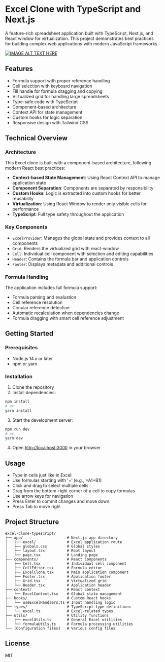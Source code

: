 # Excel Clone with TypeScript and Next.js

A feature-rich spreadsheet application built with TypeScript, Next.js, and React window for virtualization. This project demonstrates best practices for building complex web applications with modern JavaScript frameworks.

[![IMAGE ALT TEXT HERE](http://img.youtube.com/vi/4IlMR5EGD6k/0.jpg)](http://www.youtube.com/watch?v=4IlMR5EGD6k)

## Features

- Formula support with proper reference handling
- Cell selection with keyboard navigation
- Fill handle for formula dragging and copying
- Virtualized grid for handling large spreadsheets
- Type-safe code with TypeScript
- Component-based architecture
- Context API for state management
- Custom hooks for logic separation
- Responsive design with Tailwind CSS

## Technical Overview

### Architecture

This Excel clone is built with a component-based architecture, following modern React best practices:

- **Context-based State Management**: Using React Context API to manage application state
- **Component Separation**: Components are separated by responsibility
- **Custom Hooks**: Logic is extracted into custom hooks for better reusability
- **Virtualization**: Using React Window to render only visible cells for performance
- **TypeScript**: Full type safety throughout the application

### Key Components

- `ExcelProvider`: Manages the global state and provides context to all components
- `Grid`: Renders the virtualized grid with react-window
- `Cell`: Individual cell component with selection and editing capabilities
- `Header`: Contains the formula bar and application controls
- `Footer`: Displays metadata and additional controls

### Formula Handling

The application includes full formula support:

- Formula parsing and evaluation
- Cell reference resolution
- Circular reference detection
- Automatic recalculation when dependencies change
- Formula dragging with smart cell reference adjustment

## Getting Started

### Prerequisites

- Node.js 14.x or later
- npm or yarn

### Installation

1. Clone the repository
2. Install dependencies:

```bash
npm install
# or
yarn install
```

3. Start the development server:

```bash
npm run dev
# or
yarn dev
```

4. Open [http://localhost:3000](http://localhost:3000) in your browser

## Usage

- Type in cells just like in Excel
- Use formulas starting with '=' (e.g., =A1+B1)
- Click and drag to select multiple cells
- Drag from the bottom-right corner of a cell to copy formulas
- Use arrow keys for navigation
- Press Enter to commit changes and move down
- Press Tab to move right

## Project Structure

```
excel-clone-typescript/
├── app/                    # Next.js app directory
│   ├── excel/              # Excel application route
│   ├── globals.css         # Global styles
│   ├── layout.tsx          # Root layout
│   └── page.tsx            # Landing page
├── components/             # React components
│   ├── Cell.tsx            # Individual cell component
│   ├── CellEditor.tsx      # Formula editor
│   ├── ExcelClone.tsx      # Main application component
│   ├── Footer.tsx          # Application footer
│   ├── Grid.tsx            # Virtualized grid
│   └── Header.tsx          # Application header
├── context/                # React context
│   └── ExcelContext.tsx    # Global state management
├── hooks/                  # Custom React hooks
│   └── useExcelHandlers.ts # Input handling logic
├── types/                  # TypeScript type definitions
│   └── excel.ts            # Excel-related types
├── utils/                  # Utility functions
│   ├── excelUtils.ts       # General Excel utilities
│   └── formulaUtils.ts     # Formula processing utilities
└── [Configuration files]   # Various config files
```

## License

MIT
